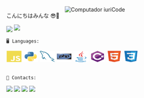 <img src="https://www.pngall.com/wp-content/uploads/2016/05/Spider-Man-PNG-Clipart.png" min-width="350px" max-width="350px" width="350px" align="right" alt="Computador iuriCode">

<!-- Frase principal -->
<p align="left">こんにちはみんな 😎👊</p>

<!-- Estatísticas -->
<img align="center" src="https://github-readme-stats.vercel.app/api/top-langs/?username=flipe27&theme=dark&hide_langs_below=1">
<img height="180em" src="https://github-readme-stats.vercel.app/api?username=flipe27&show_icons=true&theme=dark&include_all_commits=true&count_private=true">

<!-- Linguagens -->
<div style="display: inline_block" align="left">
  <p><code>🖥 Languages:</code></p>
  <img align="center" alt="paulo_js" height="30" width="40" src="https://raw.githubusercontent.com/devicons/devicon/master/icons/javascript/javascript-plain.svg">
  <img align="center" alt="paulo_python" height="30" width="40" src="https://raw.githubusercontent.com/devicons/devicon/master/icons/python/python-original.svg">
  <img align="center" alt="paulo_css" height="30" width="40" src="https://raw.githubusercontent.com/devicons/devicon/master/icons/mysql/mysql-original.svg">
  <img align="center" alt="paulo_php" height="30" width="40" src="https://raw.githubusercontent.com/devicons/devicon/master/icons/php/php-original.svg">
  <img align="center" alt="paulo_java" height="30" width="40" src="https://raw.githubusercontent.com/devicons/devicon/master/icons/java/java-original.svg">
  <img align="center" alt="paulo_csharp" height="30" width="40" src="https://raw.githubusercontent.com/devicons/devicon/master/icons/csharp/csharp-original.svg">
  <img align="center" alt="paulo_html" height="30" width="40" src="https://raw.githubusercontent.com/devicons/devicon/master/icons/html5/html5-original.svg">
  <img align="center" alt="paulo_css" height="30" width="40" src="https://raw.githubusercontent.com/devicons/devicon/master/icons/css3/css3-original.svg">
</div>

<!-- Contatos -->
<div style="display: inline_block" align="left"></br>
  <p><code>💌 Contacts:</code><p>
  <a href="https://wa.me/+5561982487549" alt="WhatsApp">
  <img src="https://img.shields.io/badge/-WhatsApp-25d366?style=flat-square&labelColor=25d366&logo=whatsapp&logoColor=white"></a>
  <a href="https://www.facebook.com/profile.php?id=100006626899163" alt="Facebook">
  <img src="https://img.shields.io/badge/-Facebook-3b5998?style=flat-square&labelColor=3b5998&logo=facebook&logoColor=white"></a>
  <a href="https://www.instagram.com/fellipi_paulo/" alt="Instagram">
  <img src="https://img.shields.io/badge/-Instagram-DF0174?style=flat-square&labelColor=DF0174&logo=instagram&logoColor=white"></a>
  <a href="https://www.linkedin.com/in/paulo-fellipe-91a67b214/" alt="Linkedin">
  <img src="https://img.shields.io/badge/-Linkedin-0e76a8?style=flat-square&logo=Linkedin&logoColor=white"></a>
</div>
